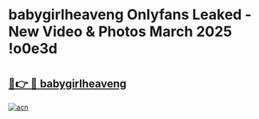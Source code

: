 # babygirlheaveng Onlyfans Leaked - New Video & Photos March 2025 !o0e3d

# <h2><a href="https://dvgjfd.iuczelnia.edu.pl?title=babygirlheaveng&ref=o0e3d">🔗👉 🔴 babygirlheaveng</a></h2>

[![acn](https://github.com/user-attachments/assets/0f9c940e-d8b0-45ae-aac7-cd30a18b3e1c)](https://dvgjfd.iuczelnia.edu.pl?title=babygirlheaveng&ref=o0e3d)

